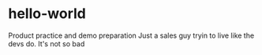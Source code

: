 # hello-world
Product practice and demo preparation
Just a sales guy tryin to live like the devs do.
It's not so bad
